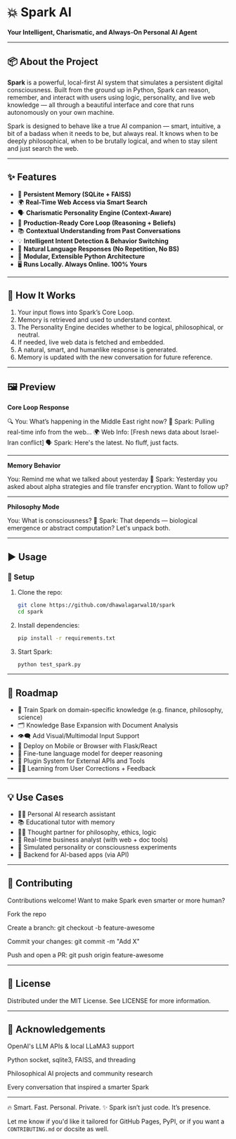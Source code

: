 # 💥 Spark AI  
**Your Intelligent, Charismatic, and Always-On Personal AI Agent**

---

## 📦 About the Project  
**Spark** is a powerful, local-first AI system that simulates a persistent digital consciousness. Built from the ground up in Python, Spark can reason, remember, and interact with users using logic, personality, and live web knowledge — all through a beautiful interface and core that runs autonomously on your own machine.

Spark is designed to behave like a true AI companion — smart, intuitive, a bit of a badass when it needs to be, but always real. It knows when to be deeply philosophical, when to be brutally logical, and when to stay silent and just search the web.

---

## ✨ Features  
- 🧠 **Persistent Memory (SQLite + FAISS)**  
- 🌍 **Real-Time Web Access via Smart Search**  
- 🗣️ **Charismatic Personality Engine (Context-Aware)**  
- 🔁 **Production-Ready Core Loop (Reasoning + Beliefs)**  
- 📚 **Contextual Understanding from Past Conversations**  
- 💡 **Intelligent Intent Detection & Behavior Switching**  
- 💬 **Natural Language Responses (No Repetition, No BS)**  
- 🧱 **Modular, Extensible Python Architecture**  
- 🖥️ **Runs Locally. Always Online. 100% Yours**

---

## 🧠 How It Works

1. Your input flows into Spark’s Core Loop.
2. Memory is retrieved and used to understand context.
3. The Personality Engine decides whether to be logical, philosophical, or neutral.
4. If needed, live web data is fetched and embedded.
5. A natural, smart, and humanlike response is generated.
6. Memory is updated with the new conversation for future reference.

---

## 🖼️ Preview

**Core Loop Response**

🔍 You: What’s happening in the Middle East right now?
🧠 Spark: Pulling real-time info from the web...
🌍 Web Info: [Fresh news data about Israel-Iran conflict]
🗣️ Spark: Here's the latest. No fluff, just facts.

---

**Memory Behavior**

You: Remind me what we talked about yesterday
🧠 Spark: Yesterday you asked about alpha strategies and file transfer encryption. Want to follow up?

---


**Philosophy Mode**

You: What is consciousness?
🧠 Spark: That depends — biological emergence or abstract computation? Let's unpack both.

---

## ▶️ Usage

### 🔧 Setup

1. Clone the repo:  
   ```bash
   git clone https://github.com/dhawalagarwal10/spark
   cd spark
   
2. Install dependencies:
   ```bash
   pip install -r requirements.txt

3. Start Spark:
   ```bash
   python test_spark.py

---

## 🧭 Roadmap

- 🧬 Train Spark on domain-specific knowledge (e.g. finance, philosophy, science)
- 🗂️ Knowledge Base Expansion with Document Analysis
- 👁️‍🗨️ Add Visual/Multimodal Input Support
- 📱 Deploy on Mobile or Browser with Flask/React
- 🧠 Fine-tune language model for deeper reasoning
- 🔗 Plugin System for External APIs and Tools
- 🧑‍🎓 Learning from User Corrections + Feedback

---

## 💡 Use Cases

- 🧑‍💻 Personal AI research assistant
- 📚 Educational tutor with memory
- 🧘‍♂️ Thought partner for philosophy, ethics, logic
- 💼 Real-time business analyst (with web + doc tools)
- 🧠 Simulated personality or consciousness experiments
- 🔧 Backend for AI-based apps (via API)

---

## 🤝 Contributing

Contributions welcome! Want to make Spark even smarter or more human?

Fork the repo

Create a branch: git checkout -b feature-awesome

Commit your changes: git commit -m "Add X"

Push and open a PR: git push origin feature-awesome

---

## 📄 License

Distributed under the MIT License. See LICENSE for more information.

---

## 🙏 Acknowledgements

OpenAI's LLM APIs & local LLaMA3 support

Python socket, sqlite3, FAISS, and threading

Philosophical AI projects and community research

Every conversation that inspired a smarter Spark

---

🔥 Smart. Fast. Personal. Private.
✨ Spark isn’t just code. It’s presence.

Let me know if you'd like it tailored for GitHub Pages, PyPI, or if you want a `CONTRIBUTING.md` or docsite as well.

